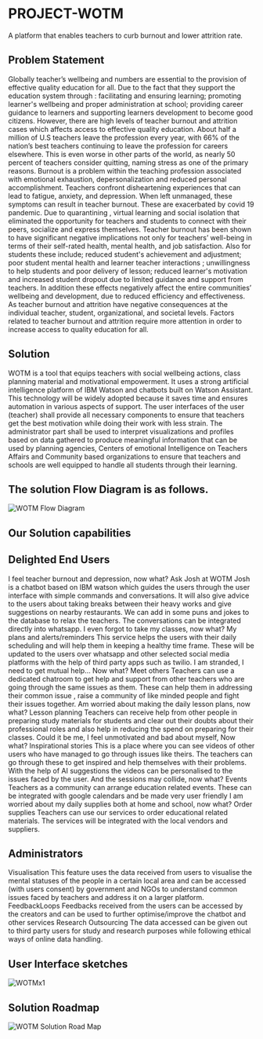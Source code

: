 # PROJECT-WOTM
A platform that enables teachers to curb burnout and lower attrition rate.

## Problem Statement
Globally teacher’s wellbeing and numbers are essential to the provision of effective quality education for all. Due to the fact that they support the education system through : facilitating and ensuring learning; promoting learner's wellbeing and proper administration at school; providing career guidance to learners and supporting learners development to become good citizens. However, there are high levels of teacher burnout and attrition cases which affects access to effective quality education. About half a million of U.S teachers leave the profession every year, with 66% of the nation’s best teachers continuing to leave the profession for careers elsewhere. This is even worse in other parts of the world, as nearly 50 percent of teachers consider quitting, naming stress as one of the primary reasons. Burnout is a problem within the teaching profession associated with emotional exhaustion, depersonalization and reduced personal accomplishment. Teachers confront disheartening experiences that can lead to fatigue, anxiety, and depression. When left unmanaged, these symptoms can result in teacher burnout.  These are exacerbated by covid 19 pandemic. Due to quarantining , virtual learning and social isolation that eliminated the opportunity for teachers and students to connect with their peers, socialize and express themselves.
Teacher burnout has been shown to have significant negative implications not only for teachers’ well-being in terms of their self-rated health, mental health, and job satisfaction. Also for students these include; reduced student's achievement and adjustment; poor student mental health and learner teacher interactions ; unwillingness to help students and poor delivery of lesson; reduced learner's motivation and increased student dropout due to limited guidance and support from teachers. In addition these effects negatively affect the entire communities’ wellbeing and development, due to reduced efficiency and effectiveness.
As teacher burnout and attrition have negative consequences at the individual teacher, student, organizational, and societal levels. Factors related to teacher burnout and attrition require more attention in order to increase access to quality education for all.

## Solution 
WOTM is a tool that equips teachers with social wellbeing actions, class planning material and motivational empowerment. It uses a strong artificial intelligence platform of IBM Watson and chatbots built on Watson Assistant. This technology will be widely adopted because it saves time and ensures automation in various aspects of support.
The user interfaces of the user (teacher) shall provide all necessary components to ensure that teachers get the best motivation while doing their work with less strain. The administrator part shall be used to interpret visualizations and profiles based on data gathered to produce meaningful information that can be used by planning agencies, Centers of emotional Intelligence on Teachers Affairs and Community based organizations to ensure that teachers and schools are well equipped to handle all students through their learning.

## The solution Flow Diagram is as follows.
<img />![WOTM Flow Diagram](https://user-images.githubusercontent.com/82576692/141163862-0de7d0c0-790c-4a2c-b7ed-9eb7756edca0.png)
## Our Solution capabilities
## Delighted End Users
I feel teacher burnout and depression, now what?
Ask Josh at WOTM
		Josh is a chatbot based on IBM watson which guides the users through the user interface with simple commands and conversations. It will also give advice to the users about taking breaks between their heavy works and give suggestions on nearby restaurants. We can add in some puns and jokes to the database to relax the teachers. The conversations can be integrated directly into whatsapp. 
I even forgot to take my classes, now what?
My plans and alerts/reminders
		This service helps the users with their daily scheduling and will help them in keeping a healthy time frame. These will be updated to the users over whatsapp and other selected social media platforms with the help of third party apps  such as twilio.
 I am stranded, I need to get mutual help… Now what?
	Meet others
		Teachers can use a dedicated chatroom to get help and support from other teachers who are going through the same issues as them. These can help them in addressing their common issue , raise a community of like minded people and fight their issues together.
Am worried about making the daily lesson plans, now what?
	Lesson planning
		Teachers can receive help from other people in preparing study materials for students and clear out their doubts about their professional roles and also help in reducing the spend on preparing for their classes.
Could it be me, I feel unmotivated and bad about myself, Now what?
Inspirational stories
          This is a place where you can see videos of other users who have managed to go through issues like theirs. The teachers can go through these to get inspired and help themselves with their problems. With the help of AI suggestions the videos can be personalised to the issues faced by the user.
And the sessions may collide, now what?
Events
		Teachers as a community can arrange education related events. These can be integrated with google calendars and be made very user friendly
I am worried about my daily supplies both at home and school, now what?
Order supplies
		Teachers can use our services to order educational related materials. The services will be integrated with the local vendors and suppliers.

## Administrators
Visualisation
		This feature uses the data received from users to visualise the mental statuses of the people in a certain local area and can be accessed (with users consent) by government and NGOs to understand common issues faced by teachers and address it on a larger platform.
	FeedbackLoops
		Feedbacks received from the users can be accessed by the creators and can be used to further optimise/improve the chatbot and other services
	Research Outsourcing
		The data accessed can be given out to third party users for study and research purposes while following ethical ways of online data handling.
    
## User Interface sketches
<img />![WOTMx1](https://user-images.githubusercontent.com/82576692/141163943-fa74d455-aaba-4046-96bb-dd45a358d14b.PNG)

## Solution Roadmap
<img />![WOTM Solution Road Map](https://user-images.githubusercontent.com/82576692/141165080-f1b63fe0-293f-4a3e-b9ba-d4654d1a968f.png)
